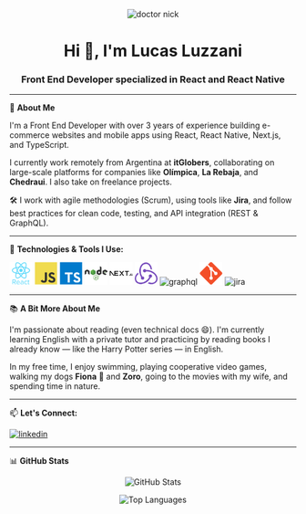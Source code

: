 <p align="center">
  <img src="https://user-images.githubusercontent.com/90403563/200921715-b41ed46a-b775-4bf0-9197-77f227024869.gif" alt="doctor nick" height="288" width="388"/>
</p>

<h1 align="center">Hi 👋, I'm Lucas Luzzani</h1>
<h3 align="center">Front End Developer specialized in React and React Native</h3>

---

🎯 **About Me**

I'm a Front End Developer with over 3 years of experience building e-commerce websites and mobile apps using React, React Native, Next.js, and TypeScript.

I currently work remotely from Argentina at **itGlobers**, collaborating on large-scale platforms for companies like **Olímpica**, **La Rebaja**, and **Chedraui**. I also take on freelance projects.

🛠️ I work with agile methodologies (Scrum), using tools like **Jira**, and follow best practices for clean code, testing, and API integration (REST & GraphQL).

---

💼 **Technologies & Tools I Use:**

<p align="left">
  <img src="https://raw.githubusercontent.com/devicons/devicon/master/icons/react/react-original-wordmark.svg" alt="react" width="40" height="40"/>
  <img src="https://raw.githubusercontent.com/devicons/devicon/master/icons/javascript/javascript-original.svg" alt="javascript" width="40" height="40"/>
  <img src="https://raw.githubusercontent.com/devicons/devicon/master/icons/typescript/typescript-original.svg" alt="typescript" width="40" height="40"/>
  <img src="https://raw.githubusercontent.com/devicons/devicon/master/icons/nodejs/nodejs-original-wordmark.svg" alt="nodejs" width="40" height="40"/>
  <img src="https://raw.githubusercontent.com/devicons/devicon/master/icons/nextjs/nextjs-original-wordmark.svg" alt="nextjs" width="40" height="40"/>
  <img src="https://raw.githubusercontent.com/devicons/devicon/master/icons/redux/redux-original.svg" alt="redux" width="40" height="40"/>
  <img src="https://www.vectorlogo.zone/logos/graphql/graphql-icon.svg" alt="graphql" width="40" height="40"/>
  <img src="https://raw.githubusercontent.com/devicons/devicon/master/icons/git/git-original.svg" alt="git" width="40" height="40"/>
  <img src="https://www.vectorlogo.zone/logos/jira/jira-icon.svg" alt="jira" width="40" height="40"/>
</p>

---

📚 **A Bit More About Me**

I'm passionate about reading (even technical docs 😄). I'm currently learning English with a private tutor and practicing by reading books I already know — like the Harry Potter series — in English.

In my free time, I enjoy swimming, playing cooperative video games, walking my dogs **Fiona** 🐶 and **Zoro**, going to the movies with my wife, and spending time in nature.

---

📫 **Let's Connect:**

<a href="https://www.linkedin.com/in/lucas-luzzani-b4a0a4214/" target="_blank">
  <img src="https://raw.githubusercontent.com/rahuldkjain/github-profile-readme-generator/master/src/images/icons/Social/linked-in-alt.svg" alt="linkedin" height="30" width="40"/>
</a>

---

📊 **GitHub Stats**

<p align="center">
  <img src="https://github-readme-stats.vercel.app/api?username=luzzani&show_icons=true&locale=en" alt="GitHub Stats" />
</p>

<p align="center">
  <img src="https://github-readme-stats.vercel.app/api/top-langs?username=luzzani&show_icons=true&locale=en&layout=compact" alt="Top Languages" />
</p>
